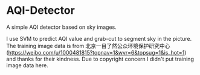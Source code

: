 # AQI-Detector
A simple AQI detector based on sky images. 

I use SVM to predict AQI value and grab-cut to segment sky in the picture.
The training image data is from 北京一目了然公众环境保护研究中心(https://weibo.com/u/1000481815?topnav=1&wvr=6&topsug=1&is_hot=1) and thanks for their kindness. Due to copyright concern I didn't put training image data here.
